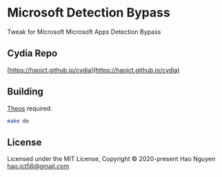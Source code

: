 # Microsoft Detection Bypass

Tweak for Microsoft Microsoft Apps Detection Bypass

## Cydia Repo

[https://haoict.github.io/cydia](https://haoict.github.io/cydia)

## Building

[Theos](https://github.com/theos/theos) required.

```bash
make do
```

## License

Licensed under the MIT License, Copyright © 2020-present Hao Nguyen <hao.ict56@gmail.com>

